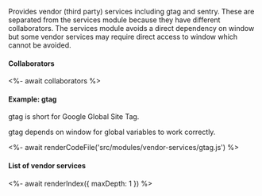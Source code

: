Provides vendor (third party) services including gtag and sentry. These are separated from the services module because they have different collaborators. The services module avoids a direct dependency on window but some vendor services may require direct access to window which cannot be avoided.

#### Collaborators

<%- await collaborators %>

#### Example: gtag

gtag is short for Google Global Site Tag.

gtag depends on window for global variables to work correctly.

<%- await renderCodeFile('src/modules/vendor-services/gtag.js') %>

#### List of vendor services

<%- await renderIndex({ maxDepth: 1 }) %>
